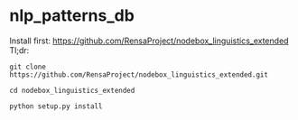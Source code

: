 # nlp_patterns_db
Install first:
https://github.com/RensaProject/nodebox_linguistics_extended
Tl;dr: 

```git clone https://github.com/RensaProject/nodebox_linguistics_extended.git```

```cd nodebox_linguistics_extended```

```python setup.py install```
